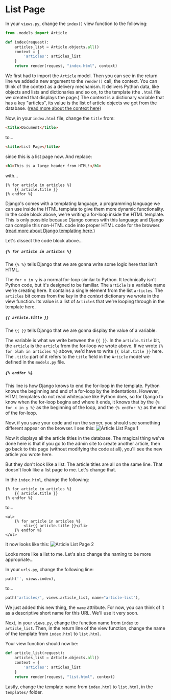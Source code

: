 # List Page

In your `views.py`, change the `index()` view function to the following:

```python
from .models import Article

def index(request):
    articles_list = Article.objects.all()
    context = {
        'articles': articles_list
    }
    return render(request, "index.html", context)
```

We first had to import the `Article` model. Then you can see in the return line we added a new argument to the `render()` call, the context. You can think of the context as a delivery mechanism. It delivers Python data, like objects and lists and dictionaries and so on, to the template (the `.html` file we created that displays the page.) The context is a dictionary variable that has a key "articles", its value is the list of article objects we got from the database. ([read more about the context here]())

Now, in your `index.html` file, change the `title` from:

```html
<title>Document</title>
```

to...

```html
<title>List Page</title>
```

since this is a list page now. And replace:

```html
<h1>This is a large header from HTML!</h1>
```

with...

```django
{% for article in articles %}
    {{ article.title }}
{% endfor %}
```

Django's comes with a templating language, a programming language we can use inside the HTML template to give them more dynamic functionality. In the code block above, we're writing a for-loop inside the HTML template. This is only possible because Django comes with this language and Django can compile this non-HTML code into proper HTML code for the browser. ([read more about Django templating here]().)

Let's dissect the code block above...

##### `{% for article in articles %}`

The `{% %}` tells Django that we are gonna write some logic here that isn't HTML.

The `for x in y` is a normal for-loop similar to Python. It technically isn't Python code, but it's designed to be familiar. The `article` is a variable name we're creating here. It contains a single element from the list `articles`. The `articles` bit comes from the _key_ in the _context_ dictionary we wrote in the view function. Its value is a list of `Article`s that we're looping through in the template here.

##### `{{ article.title }}`

The `{{ }}` tells Django that we are gonna display the value of a variable.

The variable is what we write between the `{{ }}`. In the `article.title` bit, the `article` is the `article` from the for-loop we wrote above. If we wrote `{% for blah in articles %}` above, we'd have to write `{{ blah.title }}` here. The `.title` part of it refers to the `title` field in the `Article` model we defined in the `models.py` file.

##### `{% endfor %}`

This line is how Django knows to end the for-loop in the template. Python knows the beginning and end of a for-loop by the indentations. However, HTML templates do not read whitespace like Python does, so for Django to know when the for-loop begins and where it ends, it knows that by the `{% for x in y %}` as the beginning of the loop, and the `{% endfor %}` as the end of the for-loop.

Now, if you save your code and run the server, you should see something different appear on the browser. I see this:
![Article List Page 1](https://i.imgur.com/LGRVgl1.png)

Now it displays all the article titles in the database. The magical thing we've done here is that if you go to the admin site to create another article, then go back to this page (without modifying the code at all), you'll see the new article you wrote here.

But they don't look like a list. The article titles are all on the same line. That doesn't look like a list page to me. Let's change that.

In the `index.html`, change the following:

```django
{% for article in articles %}
    {{ article.title }}
{% endfor %}
```

to...

```django
<ul>
    {% for article in articles %}
        <li>{{ article.title }}</li>
    {% endfor %}
</ul>
```

It now looks like this:
![Article List Page 2](https://i.imgur.com/o7cRac0.png)

Looks more like a list to me. Let's also change the naming to be more appropriate...

In your `urls.py`, change the following line:

```python
path('', views.index),
```

to...

```python
path('articles/', views.article_list, name="article-list"),
```

We just added this new thing, the `name` attribute. For now, you can think of it as a descriptive short name for this URL. We'll use it very soon.

Next, in your `views.py`, change the function name from `index` to `article_list`. Then, in the return line of the view function, change the name of the template from `index.html` to `list.html`.

Your view function should now be:

```python
def article_list(request):
    articles_list = Article.objects.all()
    context = {
        'articles': articles_list
    }
    return render(request, "list.html", context)
```

Lastly, change the template name from `index.html` to `list.html`, in the `templates/` folder.
